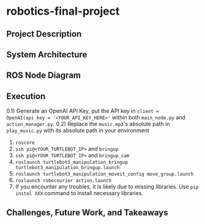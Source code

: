 # robotics-final-project

## Project Description

## System Architecture

## ROS Node Diagram

## Execution
0.1) Generate an OpenAI API Key, put the API key in `client = OpenAI(api_key = '<YOUR_API_KEY_HERE>'` within both `main_node.py` and `action_manager.py`.
0.2) Replace the `music.mp3`'s absolute path in `play_music.py` with its absolute path in your environment
1) `roscore`
2) `ssh pi@<YOUR_TURTLEBOT_IP>` and `bringup`
3) `ssh pi@<YOUR_TURTLEBOT_IP>` and `bringup_cam`
4) `roslaunch turtlebot3_manipulation_bringup turtlebot3_manipulation_bringup.launch`
5) `roslaunch turtlebot3_manipulation_moveit_config move_group.launch`
6) `roslaunch robocourier action.launch`
7) If you encounter any troubles, it is likely due to missing libraries. Use  `pip instal XXX` command to install necessary libraries.

## Challenges, Future Work, and Takeaways
